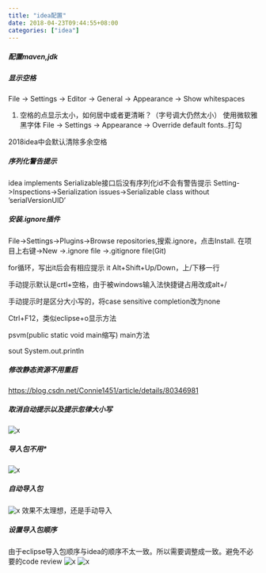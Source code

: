 ```yaml
---
title: "idea配置"
date: 2018-04-23T09:44:55+08:00
categories: ["idea"]
---
```


##### 配置maven,jdk

##### 显示空格
File -> Settings -> Editor -> General -> Appearance -> Show whitespaces
1. 空格的点显示太小，如何居中或者更清晰？（字号调大仍然太小）
使用微软雅黑字体
File -> Settings ->  Appearance -> Override default fonts..打勾

2018idea中会默认清除多余空格
##### 序列化警告提示
idea implements Serializable接口后没有序列化id不会有警告提示
Setting->Inspections->Serialization issues->Serializable class without ’serialVersionUID’

##### 安装.ignore插件
File->Settings->Plugins->Browse repositories,搜索.ignore，点击Install.
在项目上右键->New ->.ignore file ->.gitignore file(Git) 

for循环，写出it后会有相应提示
it
Alt+Shift+Up/Down，上/下移一行

手动提示默认是crtl+空格，由于被windows输入法快捷键占用改成alt+/

手动提示时是区分大小写的，将case sensitive completion改为none

Ctrl+F12，类似eclipse+o显示方法

psvm(public static void main缩写) main方法

sout System.out.println
##### 修改静态资源不用重启
https://blog.csdn.net/Connie1451/article/details/80346981

##### 取消自动提示以及提示忽律大小写

![x](/images/ide/stopTip.png)

##### 导入包不用*

![x](/images/ide/stopImportAll.png)

##### 自动导入包

![x](/images/ide/autoImport.png)
效果不太理想，还是手动导入

##### 设置导入包顺序

由于eclipse导入包顺序与idea的顺序不太一致。所以需要调整成一致。避免不必要的code review
![x](/images/ide/importPackage.png)
![x](/images/ide/importPackage_ec.png)


